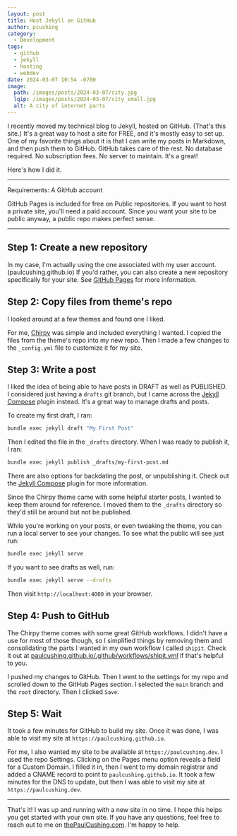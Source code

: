 ```yaml
---
layout: post
title: Host Jekyll on GitHub
author: pcushing
category:
  - Development
tags:
  - github
  - jekyll
  - hosting
  - webdev
date: 2024-03-07 10:54 -0700
image:
  path: /images/posts/2024-03-07/city.jpg
  lqip: /images/posts/2024-03-07/city_small.jpg
  alt: A city of internet parts
---
```


I recently moved my technical blog to Jekyll, hosted on GitHub. (That's this site.) It's a great way to host a site for FREE, and it's mostly easy to set up. One of my favorite things about it is that I can write my posts in Markdown, and then push them to GitHub. GitHub takes care of the rest. No database required. No subscription fees. No server to maintain. It's a great!

Here's how I did it.

---

Requirements: A GitHub account

GitHub Pages is included for free on Public repositories. If you want to host a private site, you'll need a paid account. Since you want your site to be public anyway, a public repo makes perfect sense.

---

## Step 1: Create a new repository

In my case, I'm actually using the one associated with my user account. (paulcushing.github.io) If you'd rather, you can also create a new repository specifically for your site. See [GitHub Pages](https://pages.github.com/) for more information.

## Step 2: Copy files from theme's repo

I looked around at a few themes and found one I liked.

For me, [Chirpy](https://github.com/cotes2020/jekyll-theme-chirpy) was simple and included everything I wanted. I copied the files from the theme's repo into my new repo. Then I made a few changes to the `_config.yml` file to customize it for my site.

## Step 3: Write a post

I liked the idea of being able to have posts in DRAFT as well as PUBLISHED. I considered just having a `drafts` git branch, but I came across the [Jekyll Compose](https://github.com/jekyll/jekyll-compose) plugin instead. It's a great way to manage drafts and posts.

To create my first draft, I ran:

```bash
bundle exec jekyll draft "My First Post"
```

Then I edited the file in the `_drafts` directory. When I was ready to publish it, I ran:

```bash
bundle exec jekyll publish _drafts/my-first-post.md
```

There are also options for backdating the post, or unpublishing it. Check out the [Jekyll Compose](https://github.com/jekyll/jekyll-compose) plugin for more information.

Since the Chirpy theme came with some helpful starter posts, I wanted to keep them around for reference. I moved them to the `_drafts` directory so they'd still be around but not be published.

While you're working on your posts, or even tweaking the theme, you can run a local server to see your changes. To see what the public will see just run:

```bash
bundle exec jekyll serve
```

If you want to see drafts as well, run:

```bash
bundle exec jekyll serve --drafts
```

Then visit `http://localhost:4000` in your browser.

## Step 4: Push to GitHub

The Chirpy theme comes with some great GitHub workflows. I didn't have a use for most of those though, so I simplified things by removing them and consolidating the parts I wanted in my own workflow I called `shipit`. Check it out at [paulcushing.github.io/.github/workflows/shipit.yml](shipit.yml) if that's helpful to you.

I pushed my changes to GitHub. Then I went to the settings for my repo and scrolled down to the GitHub Pages section. I selected the `main` branch and the `root` directory. Then I clicked `Save`.

## Step 5: Wait

It took a few minutes for GitHub to build my site. Once it was done, I was able to visit my site at `https://paulcushing.github.io`.

For me, I also wanted my site to be available at `https://paulcushing.dev`. I used the repo Settings. Clicking on the Pages menu option reveals a field for a Custom Domain. I filled it in, then I went to my domain registrar and added a CNAME record to point to `paulcushing.github.io`. It took a few minutes for the DNS to update, but then I was able to visit my site at `https://paulcushing.dev`.

---

That's it! I was up and running with a new site in no time. I hope this helps you get started with your own site. If you have any questions, feel free to reach out to me on [thePaulCushing.com](https://thepaulcushing.com). I'm happy to help.
